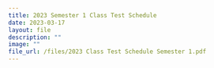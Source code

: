 ```yaml
---
title: 2023 Semester 1 Class Test Schedule
date: 2023-03-17
layout: file
description: ""
image: ""
file_url: /files/2023 Class Test Schedule Semester 1.pdf
---
```

